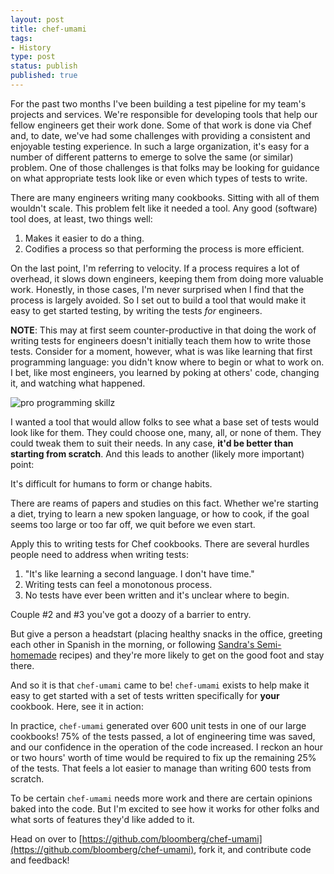 ```yaml
---
layout: post
title: chef-umami
tags:
- History
type: post
status: publish
published: true
---
```


For the past two months I've been building a test pipeline for my team's
projects and services. We're responsible for developing tools that help our
fellow engineers get their work done. Some of that work is done via Chef and,
to date, we've had some challenges with providing a consistent and enjoyable
testing experience. In such a large organization, it's easy for a number of
different patterns to emerge to solve the same (or similar) problem.
One of those challenges is that folks may be looking for guidance on what
appropriate tests look like or even which types of tests to write.

There are many engineers writing many cookbooks. Sitting with all of them
wouldn't scale. This problem felt like it needed a tool. Any good (software)
tool does, at least, two things well:

1. Makes it easier to do a thing.
2. Codifies a process so that performing the process is more efficient.

On the last point, I'm referring to velocity. If a process requires a lot
of overhead, it slows down engineers, keeping them from doing more valuable
work. Honestly, in those cases, I'm never surprised when I find that the
process is largely avoided. So I set out to build a tool that would make it
easy to get started testing, by writing the tests *for* engineers.

**NOTE**: This may at first seem counter-productive in that doing the work of
writing tests for engineers doesn't initially teach them how to write those
tests. Consider for a moment, however, what is was like learning that first
programming language: you didn't know where to begin or what to work on. I bet,
like most engineers, you learned by poking at others' code, changing it, and watching
what happened.

![pro programming skillz](https://pbs.twimg.com/media/Cf7eHZ1W4AEeZJA.jpg)

I wanted a tool that would allow folks to see what a base set of tests would
look like for them. They could choose one, many, all, or none of them. They
could tweak them to suit their needs. In any case, **it'd be better than starting
from scratch**. And this leads to another (likely more important) point:

It's difficult for humans to form or change habits.

There are reams of papers and studies on this fact. Whether we're starting a diet,
trying to learn a new spoken language, or how to cook, if the goal seems too
large or too far off, we quit before we even start.

Apply this to writing tests for Chef cookbooks. There are several hurdles
people need to address when writing tests:

1. "It's like learning a second language. I don't have time."
2. Writing tests can feel a monotonous process.
3. No tests have ever been written and it's unclear where to begin.

Couple #2 and #3 you've got a doozy of a barrier to entry.

But give a person a headstart (placing healthy snacks in the office, greeting
each other in Spanish in the morning, or following
[Sandra's Semi-homemade](http://www.foodnetwork.com/shows/semi-homemade-cooking-with-sandra-lee)
recipes) and they're more likely to get on the good foot and stay there.

And so it is that `chef-umami` came to be! `chef-umami` exists to help make it
easy to get started with a set of tests written specifically for **your**
cookbook. Here, see it in action:

<script type="text/javascript" src="https://asciinema.org/a/138816.js" id="asciicast-138816" async></script>

In practice, `chef-umami` generated over 600 unit tests in one of our large
cookbooks! 75% of the tests passed, a lot of engineering time was saved, and
our confidence in the operation of the code increased. I reckon an hour or two
hours' worth of time would be required to fix up the remaining 25% of the
tests. That feels a lot easier to manage than writing 600 tests from scratch.

To be certain `chef-umami` needs more work and there are certain opinions
baked into the code. But I'm excited to see how it works for other folks and
what sorts of features they'd like added to it.

Head on over to [https://github.com/bloomberg/chef-umami](https://github.com/bloomberg/chef-umami),
fork it, and contribute code and feedback!
